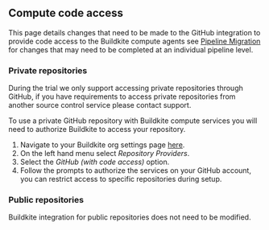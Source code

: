 ## Compute code access

This page details changes that need to be made to the GitHub integration to provide code access to the Buildkite compute agents see [Pipeline Migration](/docs/buildkite-compute/pipeline-migration) for changes that may need to be completed at an individual pipeline level.

### Private repositories

During the trial we only support accessing private repositories through GitHub, if you have requirements to access private repositories from another source control service please contact support.

To use a private GitHub repository with Buildkite compute services you will need to authorize Buildkite to access your repository.

1. Navigate to your Buildkite org settings page [here](https://buildkite.com/organizations/~/settings).
1. On the left hand menu select _Repository Providers_.
1. Select the _GitHub (with code access)_ option.
1. Follow the prompts to authorize the services on your GitHub account, you can restrict access to specific repositories during setup.

### Public repositories

Buildkite integration for public repositories does not need to be modified.
